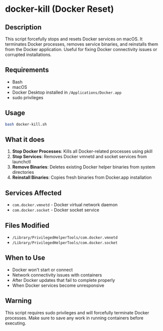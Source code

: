 # docker-kill (Docker Reset)

## Description
This script forcefully stops and resets Docker services on macOS. It terminates Docker processes, removes service binaries, and reinstalls them from the Docker application. Useful for fixing Docker connectivity issues or corrupted installations.

## Requirements
- Bash
- macOS
- Docker Desktop installed in `/Applications/Docker.app`
- sudo privileges

## Usage
```bash
bash docker-kill.sh
```

## What it does
1. **Stop Docker Processes**: Kills all Docker-related processes using pkill
2. **Stop Services**: Removes Docker vmnetd and socket services from launchctl
3. **Remove Binaries**: Deletes existing Docker helper binaries from system directories
4. **Reinstall Binaries**: Copies fresh binaries from Docker.app installation

## Services Affected
- `com.docker.vmnetd` - Docker virtual network daemon
- `com.docker.socket` - Docker socket service

## Files Modified
- `/Library/PrivilegedHelperTools/com.docker.vmnetd`
- `/Library/PrivilegedHelperTools/com.docker.socket`

## When to Use
- Docker won't start or connect
- Network connectivity issues with containers
- After Docker updates that fail to complete properly
- When Docker services become unresponsive

## Warning
This script requires sudo privileges and will forcefully terminate Docker processes. Make sure to save any work in running containers before executing.